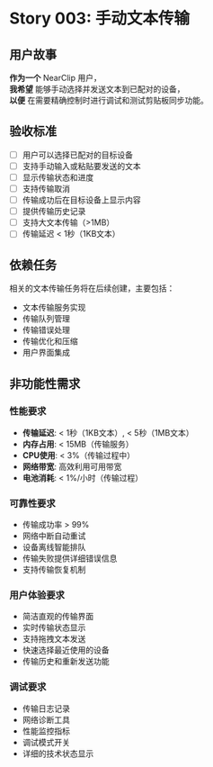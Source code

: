# Story 003: 手动文本传输

## 用户故事

**作为一个** NearClip 用户，  
**我希望** 能够手动选择并发送文本到已配对的设备，  
**以便** 在需要精确控制时进行调试和测试剪贴板同步功能。

## 验收标准

- [ ] 用户可以选择已配对的目标设备
- [ ] 支持手动输入或粘贴要发送的文本
- [ ] 显示传输状态和进度
- [ ] 支持传输取消
- [ ] 传输成功后在目标设备上显示内容
- [ ] 提供传输历史记录
- [ ] 支持大文本传输（>1MB）
- [ ] 传输延迟 < 1秒（1KB文本）

## 依赖任务

相关的文本传输任务将在后续创建，主要包括：
- 文本传输服务实现
- 传输队列管理
- 传输错误处理
- 传输优化和压缩
- 用户界面集成

## 非功能性需求

### 性能要求
- **传输延迟**: < 1秒（1KB文本）, < 5秒（1MB文本）
- **内存占用**: < 15MB（传输服务）
- **CPU使用**: < 3%（传输过程中）
- **网络带宽**: 高效利用可用带宽
- **电池消耗**: < 1%/小时（传输过程）

### 可靠性要求
- 传输成功率 > 99%
- 网络中断自动重试
- 设备离线智能排队
- 传输失败提供详细错误信息
- 支持传输恢复机制

### 用户体验要求
- 简洁直观的传输界面
- 实时传输状态显示
- 支持拖拽文本发送
- 快速选择最近使用的设备
- 传输历史和重新发送功能

### 调试要求
- 传输日志记录
- 网络诊断工具
- 性能监控指标
- 调试模式开关
- 详细的技术状态显示